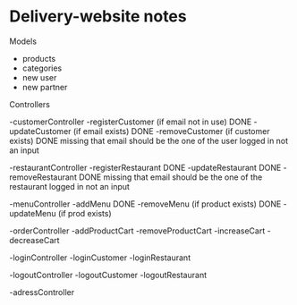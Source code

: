 # Delivery-website notes


Models

- products
- categories
- new user
- new partner

Controllers



-customerController
    -registerCustomer (if email not in use)     DONE
    -updateCustomer (if email exists)           DONE
    -removeCustomer (if customer exists)     DONE  missing that email should be the one of the user logged in not an input

-restaurantController
    -registerRestaurant      DONE
    -updateRestaurant       DONE
    -removeRestaurant       DONE missing that email should be the one of the restaurant logged in not an input


-menuController
    -addMenu     DONE 
    -removeMenu (if product exists) DONE
    -updateMenu (if prod exists)

-orderController
    -addProductCart
    -removeProductCart
    -increaseCart
    -decreaseCart

-loginController
    -loginCustomer
    -loginRestaurant

-logoutController
    -logoutCustomer
    -logoutRestaurant

-adressController
    







